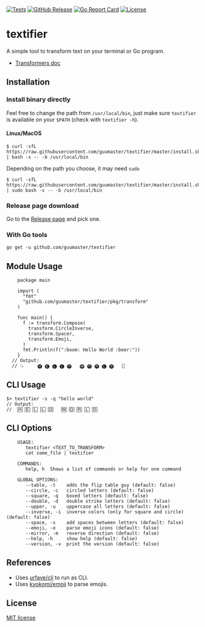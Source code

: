 [![Tests](https://img.shields.io/github/workflow/status/guumaster/textifier/Test)](https://github.com/guumaster/textifier/actions?query=workflow%3ATest)
[![GitHub Release](https://img.shields.io/github/release/guumaster/textifier.svg?logo=github&labelColor=262b30)](https://github.com/guumaster/textifier/releases)
[![Go Report Card](https://goreportcard.com/badge/github.com/guumaster/textifier)](https://goreportcard.com/report/github.com/guumaster/textifier)
[![License](https://img.shields.io/github/license/guumaster/textifier)](https://github.com/guumaster/textifier/LICENSE)

# textifier
A simple tool to transform text on your terminal or Go program.

* [Transformers doc](https://pkg.go.dev/github.com/guumaster/textifier@v1.0.0/pkg/transform?tab=doc)

## Installation


### Install binary directly

Feel free to change the path from `/usr/local/bin`, just make sure `textifier` is available on your `$PATH` (check with `textifier -h`).

#### Linux/MacOS

```
$ curl -sfL https://raw.githubusercontent.com/guumaster/textifier/master/install.sh | bash -s -- -b /usr/local/bin
```

Depending on the path you choose, it may need `sudo`
```
$ curl -sfL https://raw.githubusercontent.com/guumaster/textifier/master/install.sh | sudo bash -s -- -b /usr/local/bin
```


### Release page download

Go to the [Release page](https://github.com/guumaster/textifier/releases) and pick one.


### With Go tools
```
go get -u github.com/guumaster/textifier

```

## Module Usage

```
	package main

	import (
	  "fmt"
	  "github.com/guumaster/textifier/pkg/transform"
	)

	func main() {
	  f := transform.Compose(
	    transform.CircleInverse,
	    transform.Spacer,
	    transform.Emoji,
	  )
	  fmt.Println(f(":boom: Hello World :beer:"))
	}
  // Output:
  // 💥     🅗 🅔 🅛 🅛 🅞   🅦 🅞 🅡 🅛 🅓   🍺

```

## CLI Usage
```
$> textifier -s -q "hello world"
// Output:
//  🄷 🄴 🄻 🄻 🄾   🅆 🄾 🅁 🄻 🄳 
```

## CLI Options

```
    USAGE: 
	   textifier <TEXT_TO_TRANSFORM>
	   cat some_file | textifier

	COMMANDS:
	   help, h  Shows a list of commands or help for one command

	GLOBAL OPTIONS:
	   --table, -t    adds the flip table guy (default: false)
	   --circle, -c   circled letters (default: false)
	   --square, -q   boxed letters (default: false)
	   --double, -d   double strike letters (default: false)
	   --upper, -u    uppercase all letters (default: false)
	   --inverse, -i  inverse colors (only for square and circle) (default: false)
	   --space, -s    add spaces between letters (default: false)
	   --emoji, -e    parse emoji icons (default: false)
	   --mirror, -m   reverse direction (default: false)
	   --help, -h     show help (default: false)
	   --version, -v  print the version (default: false)
```

## References

 * Uses [urfave/cli](https://github.com/urfave/cli) to run as CLI.
 * Uses [kyokomi/emoji](https://github.com/kyokomi/emoji) to parse emojis.


## License

 [MIT license](LICENSE)
